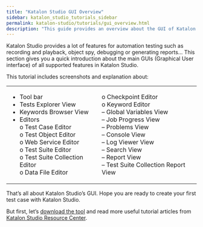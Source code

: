```yaml
---
title: "Katalon Studio GUI Overview"
sidebar: katalon_studio_tutorials_sidebar
permalink: katalon-studio/tutorials/gui_overview.html
description: "This guide provides an overview about the GUI of Katalon Studio, which can help you get familiar with the tool before starting any automation test."
---
```

Katalon Studio provides a lot of features for automation testing such as recording and playback, object spy, debugging or generating reports… This section gives you a quick introduction about the main GUIs (Graphical User interface) of all supported features in Katalon Studio.

This tutorial includes screenshots and explanation about:

<table style="table-layout: fixed;" class=""><tbody class="" style=""><tr style="" class=""><td style="" class=""><ul style="" class=""><li class="" style="">Tool bar</li><li class="" style="">Tests Explorer View</li><li class="" style="">Keywords Browser View</li><li class="" style="">Editors<br class="" style="">o Test Case Editor<br class="" style="">o Test Object Editor<br class="" style="">o Web Service Editor<br class="" style="">o Test Suite Editor<br class="" style="">o Test Suite Collection Editor<br class="" style="">o Data File Editor</li></ul></td><td style="" class="">o Checkpoint Editor<br class="" style="">o Keyword Editor<br class="" style="">– Global Variables View<br class="" style="">– Job Progress View<br class="" style="">– Problems View<br class="" style="">– Console View<br class="" style="">– Log Viewer View<br class="" style="">– Search View<br class="" style="">– Report View<br class="" style="">– Test Suite Collection Report View</td></tr></tbody></table>

That’s all about Katalon Studio’s GUI. Hope you are ready to create your first test case with Katalon Studio.

But first, let’s [download the tool](https://www.katalon.com) and read more useful tutorial articles from [Katalon Studio Resource Center](https://www.katalon.com/resources-center/tutorials/).